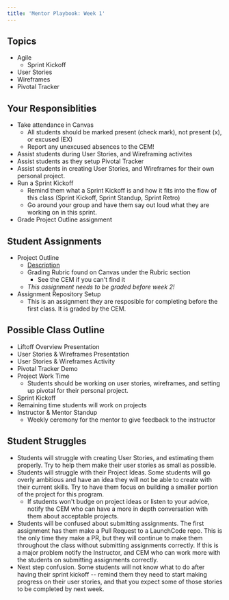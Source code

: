 ```yaml
---
title: 'Mentor Playbook: Week 1'
---
```


## Topics
* Agile
    * Sprint Kickoff
* User Stories
* Wireframes
* Pivotal Tracker

## Your Responsiblities
* Take attendance in Canvas
    * All students should be marked present (check mark), not present (x), or excused (EX)
    * Report any unexcused absences to the CEM!
* Assist students during User Stories, and Wireframing activites
* Assist students as they setup Pivotal Tracker
* Assist students in creating User Stories, and Wireframes for their own personal project.
* Run a Sprint Kickoff
    * Remind them what a Sprint Kickoff is and how it fits into the flow of this class (Sprint Kickoff, Sprint Standup, Sprint Retro)
    * Go around your group and have them say out loud what they are working on in this sprint.
* Grade Project Outline assignment

## Student Assignments
* Project Outline
    * [Description](../../assignments/project-outline)
    * Grading Rubric found on Canvas under the Rubric section
        * See the CEM if you can't find it
    * *This assignment needs to be graded before week 2!*
* Assignment Repository Setup
    * This is an assignment they are resposible for completing before the first class. It is graded by the CEM.

## Possible Class Outline
* Liftoff Overview Presentation
* User Stories & Wireframes Presentation
* User Stories & Wireframes Activity
* Pivotal Tracker Demo
* Project Work Time
    * Students should be working on user stories, wireframes, and setting up pivotal for their personal project.
* Sprint Kickoff
* Remaining time students will work on projects
* Instructor & Mentor Standup
    * Weekly ceremony for the mentor to give feedback to the instructor

## Student Struggles
* Students will struggle with creating User Stories, and estimating them properly. Try to help them make their user stories as small as possible.
* Students will struggle with their Project Ideas. Some students will go overly ambitious and have an idea they will not be able to create with their current skills. Try to have them focus on building a smaller portion of the project for this program.
    * If students won't budge on project ideas or listen to your advice, notify the CEM who can have a more in depth conversation with them about acceptable projects.
* Students will be confused about submitting assignments. The first assignment has them make a Pull Request to a LaunchCode repo. This is the only time they make a PR, but they will continue to make them throughout the class without submitting assignments correctly. If this is a major problem notify the Instructor, and CEM who can work more with the students on submitting assignments correctly.
* Next step confusion. Some students will not know what to do after having their sprint kickoff -- remind them they need to start making progress on their user stories, and that you expect some of those stories to be completed by next week.